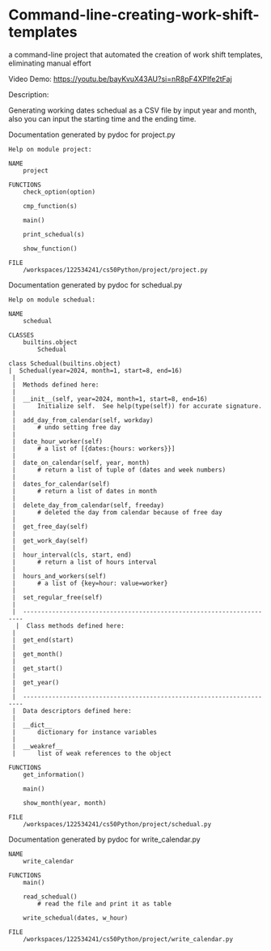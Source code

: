# Command-line-creating-work-shift-templates
a command-line project that automated the creation of work shift templates, eliminating manual effort

Video Demo: https://youtu.be/bayKvuX43AU?si=nR8pF4XPIfe2tFaj

Description:

Generating working dates schedual as a CSV file by input year and month, also you can input the starting time and the ending time.

Documentation generated by pydoc for project.py

    Help on module project:

    NAME
        project

    FUNCTIONS
        check_option(option)

        cmp_function(s)

        main()

        print_schedual(s)

        show_function()

    FILE
        /workspaces/122534241/cs50Python/project/project.py
Documentation generated by pydoc for schedual.py

    Help on module schedual:

    NAME
        schedual

    CLASSES
        builtins.object
            Schedual

    class Schedual(builtins.object)
    |  Schedual(year=2024, month=1, start=8, end=16)
     |
     |  Methods defined here:
     |
     |  __init__(self, year=2024, month=1, start=8, end=16)
     |      Initialize self.  See help(type(self)) for accurate signature.
     |
     |  add_day_from_calendar(self, workday)
     |      # undo setting free day
     |
     |  date_hour_worker(self)
     |      # a list of [{dates:{hours: workers}}]
     |
     |  date_on_calendar(self, year, month)
     |      # return a list of tuple of (dates and week numbers)
     |
     |  dates_for_calendar(self)
     |      # return a list of dates in month
     |
     |  delete_day_from_calendar(self, freeday)
     |      # deleted the day from calendar because of free day
     |
     |  get_free_day(self)
     |
     |  get_work_day(self)
     |
     |  hour_interval(cls, start, end)
     |      # return a list of hours interval
     |
     |  hours_and_workers(self)
     |      # a list of {key=hour: value=worker}
     |
     |  set_regular_free(self)
     |
     |  ----------------------------------------------------------------------
      |  Class methods defined here:
     |
     |  get_end(start)
     |
     |  get_month()
     |
     |  get_start()
     |
     |  get_year()
     |
     |  ----------------------------------------------------------------------
     |  Data descriptors defined here:
     |
     |  __dict__
     |      dictionary for instance variables
     |
     |  __weakref__
     |      list of weak references to the object

    FUNCTIONS
        get_information()

        main()

        show_month(year, month)

    FILE
        /workspaces/122534241/cs50Python/project/schedual.py
Documentation generated by pydoc for write_calendar.py

    NAME
        write_calendar

    FUNCTIONS
        main()

        read_schedual()
            # read the file and print it as table

        write_schedual(dates, w_hour)

    FILE
        /workspaces/122534241/cs50Python/project/write_calendar.py
